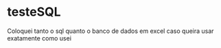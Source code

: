 # testeSQL

Coloquei tanto o sql quanto o banco de dados em excel caso queira usar exatamente como usei
